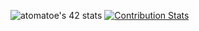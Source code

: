 ![atomatoe's 42 stats](https://badge42.herokuapp.com/api/stats/atomatoe?privacyEmail=true)
[![Contribution Stats](https://github-contribution-stats.vercel.app/api/?username=atomatoe)](https://github.com/atomatoe/github-contribution-stats/)
